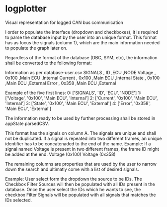 # logplotter
Visual representation for logged CAN bus communication

I order to populate the interface (dropdown and checkboxes), it is required to parse the database input by the user into an unique format. This format has as focus the signals (column 1), which are the main information needed to populate the graph later on.

Regardless of the format of the database (DBC, SYM, etc), the information shall be converted to the following format:

Information as per database-user.csv
SIGNALS , ID            ,ECU        ,NODE
Voltage , 0x100         ,Main ECU   ,Internal
Current , 0x100         ,Main ECU   ,Internal
State   , 0x100         ,Main ECU   ,External
Error   , 0x358         ,Main ECU   ,External

Example of the five first lines:
0: ['SIGNALS', 'ID', 'ECU', 'NODE']
1: ['Voltage', '0x100', 'Main ECU', 'Internal']
2: ['Current', '0x100', 'Main ECU', 'Internal']
3: ['State', '0x100', 'Main ECU', 'External']
4: ['Error', '0x358', 'Main ECU', 'External']

The information ready to be used by further processing shall be stored in appState.parsedCSV.

This format has the signals on column A. The signals are unique and shall not be duplicated. If a signal is repeated into two different frames, an unique identifier has to be concatenaded to the end of the name.
Example: If a signal named Voltage is present in two different frames, the frame ID might be added at the end.
    Voltage (0x100)
    Voltage (0x358)

The remaining columns are properties that are used by the user to narrow down the search and ultimatly come with a list of desired signals.

Example: User select form the dropdown the source to be IDs. The Checkbox Filter Sources will then be populated with all IDs present in the database. Once the user select the IDs which he wants to see, the checkbox Filter Signals will be populated with all signals that matches the IDs selected.
